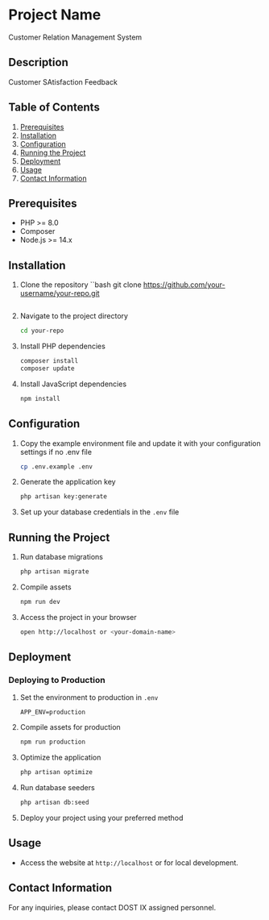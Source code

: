 # Project Name
Customer Relation Management System 
## Description
Customer SAtisfaction Feedback

## Table of Contents
1. [Prerequisites](#prerequisites)
2. [Installation](#installation)
3. [Configuration](#configuration)
4. [Running the Project](#running-the-project)
5. [Deployment](#deployment)
6. [Usage](#usage)
10. [Contact Information](#contact-information)

## Prerequisites
- PHP >= 8.0
- Composer
- Node.js >= 14.x

## Installation
1. Clone the repository
    ``bash
    git clone https://github.com/your-username/your-repo.git
    ```

2. Navigate to the project directory
    ```bash
    cd your-repo
    ```

3. Install PHP dependencies
    ```bash
    composer install
    composer update
    ```

4. Install JavaScript dependencies
    ```bash
    npm install
    ```

## Configuration
1. Copy the example environment file and update it with your configuration settings if no .env file
    ```bash
    cp .env.example .env
    ```

2. Generate the application key
    ```bash
    php artisan key:generate
    ```

3. Set up your database credentials in the `.env` file

## Running the Project
1. Run database migrations
    ```bash
    php artisan migrate
    ```

2. Compile assets
    ```bash
    npm run dev
    ```

4. Access the project in your browser
    ```bash
    open http://localhost or <your-domain-name>
    ```

## Deployment
### Deploying to Production
1. Set the environment to production in `.env`
    ```dotenv
    APP_ENV=production
    ```

2. Compile assets for production
    ```bash
    npm run production
    ```

3. Optimize the application
    ```bash
    php artisan optimize
    ```
4. Run database seeders
    ```bash
    php artisan db:seed
    ```

5. Deploy your project using your preferred method

## Usage
- Access the website at `http://localhost` or <your-domain-name> for local development.


## Contact Information
For any inquiries, please contact DOST IX assigned personnel.




